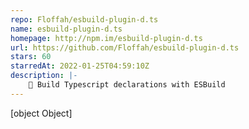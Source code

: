 ```yaml
---
repo: Floffah/esbuild-plugin-d.ts
name: esbuild-plugin-d.ts
homepage: http://npm.im/esbuild-plugin-d.ts
url: https://github.com/Floffah/esbuild-plugin-d.ts
stars: 60
starredAt: 2022-01-25T04:59:10Z
description: |-
    🔌 Build Typescript declarations with ESBuild
---
```


[object Object]
